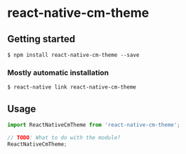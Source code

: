 # react-native-cm-theme

## Getting started

`$ npm install react-native-cm-theme --save`

### Mostly automatic installation

`$ react-native link react-native-cm-theme`

## Usage
```javascript
import ReactNativeCmTheme from 'react-native-cm-theme';

// TODO: What to do with the module?
ReactNativeCmTheme;
```
